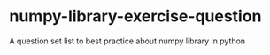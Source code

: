 # numpy-library-exercise-question
A question set list to best practice about numpy library in python
